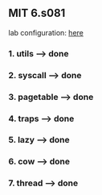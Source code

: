## MIT 6.s081
lab configuration: [here](https://pdos.csail.mit.edu/6.828/2020/tools.html)
### 1. utils       --> done
### 2. syscall     --> done
### 3. pagetable   --> done
### 4. traps       --> done
### 5. lazy        --> done
### 6. cow         --> done
### 7. thread      --> done